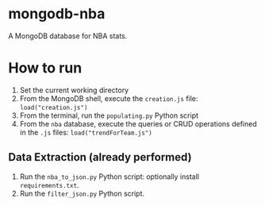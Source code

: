 # mongodb-nba

A MongoDB database for NBA stats.

# How to run

1. Set the current working directory
2. From the MongoDB shell, execute the `creation.js` file: `load("creation.js")`
3. From the terminal, run the `populating.py` Python script
4. From the `nba` database, execute the queries or CRUD operations defined in the `.js` files: `load("trendForTeam.js")`

## Data Extraction (already performed)

1. Run the `nba_to_json.py` Python script: optionally install `requirements.txt`.
2. Run the `filter_json.py` Python script.
